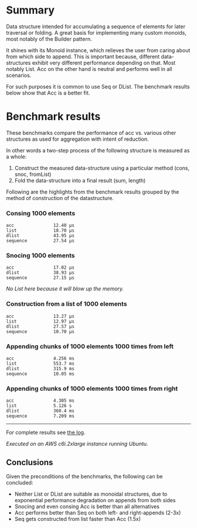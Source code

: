 # Summary

Data structure intended for accumulating a sequence of elements
for later traversal or folding.
A great basis for implementing many custom monoids,
most notably of the Builder pattern.

It shines with its Monoid instance,
which relieves the user from caring about from which side to append.
This is important because,
different data-structures exhibit very different performance depending on that.
Most notably List.
Acc on the other hand is neutral and performs well in all scenarios.

For such purposes it is common to use Seq or DList.
The benchmark results below show that Acc is a better fit.

# Benchmark results

These benchmarks compare the performance of acc vs. various other structures
as used for aggregation with intent of reduction.

In other words a two-step process of the following structure is measured as a whole:

1. Construct the measured data-structure using a particular method (cons, snoc, fromList)
2. Fold the data-structure into a final result (sum, length)

Following are the highlights from the benchmark results
grouped by the method of construction of the datastructure.

### Consing 1000 elements

```
acc               12.40 μs
list              18.70 μs
dlist             43.95 μs
sequence          27.54 μs
```

### Snocing 1000 elements

```
acc               17.02 μs
dlist             38.93 μs
sequence          27.15 μs
```

_No List here because it will blow up the memory._

### Construction from a list of 1000 elements

```
acc               13.27 μs
list              12.97 μs
dlist             27.57 μs
sequence          10.70 μs
```

### Appending chunks of 1000 elements 1000 times from left

```
acc               4.256 ms
list              553.7 ms
dlist             315.9 ms
sequence          10.05 ms
```

### Appending chunks of 1000 elements 1000 times from right

```
acc               4.305 ms
list              5.126 s
dlist             360.4 ms
sequence          7.209 ms
```

---

For complete results see [the log](bench-results).

_Executed on an AWS c6i.2xlarge instance running Ubuntu._

## Conclusions

Given the preconditions of the benchmarks, the following can be concluded:

- Neither List or DList are suitable as monoidal structures, due to exponential performance degradation on appends from both sides
- Snocing and even consing Acc is better than all alternatives
- Acc performs better than Seq on both left- and right-appends (2-3x)
- Seq gets constructed from list faster than Acc (1.5x)
